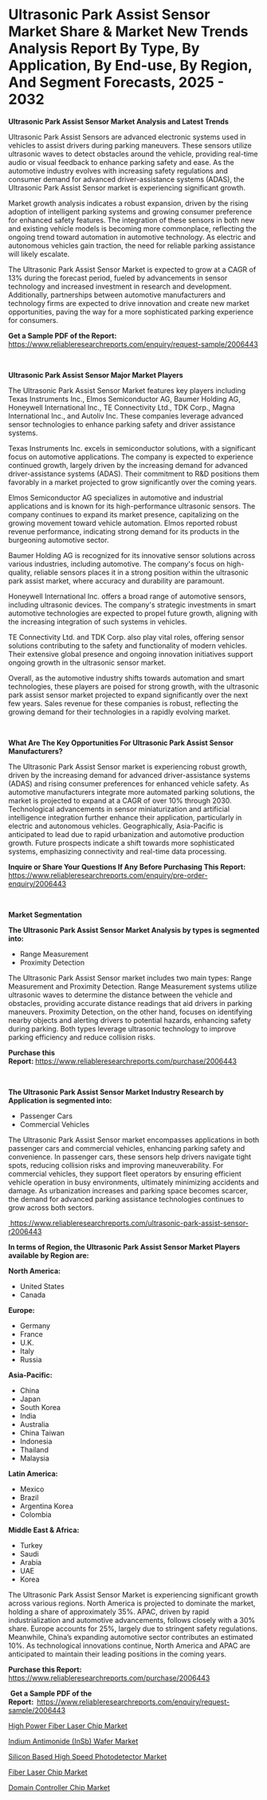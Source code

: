 <p><h1>Ultrasonic Park Assist Sensor Market Share & Market New Trends Analysis Report By Type, By Application, By End-use, By Region, And Segment Forecasts, 2025 - 2032</h1></p><p><strong>Ultrasonic Park Assist Sensor Market Analysis and Latest Trends</strong></p>
<p><p>Ultrasonic Park Assist Sensors are advanced electronic systems used in vehicles to assist drivers during parking maneuvers. These sensors utilize ultrasonic waves to detect obstacles around the vehicle, providing real-time audio or visual feedback to enhance parking safety and ease. As the automotive industry evolves with increasing safety regulations and consumer demand for advanced driver-assistance systems (ADAS), the Ultrasonic Park Assist Sensor market is experiencing significant growth.</p><p>Market growth analysis indicates a robust expansion, driven by the rising adoption of intelligent parking systems and growing consumer preference for enhanced safety features. The integration of these sensors in both new and existing vehicle models is becoming more commonplace, reflecting the ongoing trend toward automation in automotive technology. As electric and autonomous vehicles gain traction, the need for reliable parking assistance will likely escalate.</p><p>The Ultrasonic Park Assist Sensor Market is expected to grow at a CAGR of 13% during the forecast period, fueled by advancements in sensor technology and increased investment in research and development. Additionally, partnerships between automotive manufacturers and technology firms are expected to drive innovation and create new market opportunities, paving the way for a more sophisticated parking experience for consumers.</p></p>
<p><strong>Get a Sample PDF of the Report:&nbsp;</strong> <a href="https://www.reliableresearchreports.com/enquiry/request-sample/2006443?utm_campaign=112&utm_medium=2&utm_source=Github&utm_content=ia&utm_term=13022025&utm_id=ultrasonic-park-assist-sensor">https://www.reliableresearchreports.com/enquiry/request-sample/2006443</a></p>
<p>&nbsp;</p>
<p><strong>Ultrasonic Park Assist Sensor Major Market Players</strong></p>
<p><p>The Ultrasonic Park Assist Sensor Market features key players including Texas Instruments Inc., Elmos Semiconductor AG, Baumer Holding AG, Honeywell International Inc., TE Connectivity Ltd., TDK Corp., Magna International Inc., and Autoliv Inc. These companies leverage advanced sensor technologies to enhance parking safety and driver assistance systems.</p><p>Texas Instruments Inc. excels in semiconductor solutions, with a significant focus on automotive applications. The company is expected to experience continued growth, largely driven by the increasing demand for advanced driver-assistance systems (ADAS). Their commitment to R&D positions them favorably in a market projected to grow significantly over the coming years.</p><p>Elmos Semiconductor AG specializes in automotive and industrial applications and is known for its high-performance ultrasonic sensors. The company continues to expand its market presence, capitalizing on the growing movement toward vehicle automation. Elmos reported robust revenue performance, indicating strong demand for its products in the burgeoning automotive sector.</p><p>Baumer Holding AG is recognized for its innovative sensor solutions across various industries, including automotive. The company's focus on high-quality, reliable sensors places it in a strong position within the ultrasonic park assist market, where accuracy and durability are paramount.</p><p>Honeywell International Inc. offers a broad range of automotive sensors, including ultrasonic devices. The company's strategic investments in smart automotive technologies are expected to propel future growth, aligning with the increasing integration of such systems in vehicles.</p><p>TE Connectivity Ltd. and TDK Corp. also play vital roles, offering sensor solutions contributing to the safety and functionality of modern vehicles. Their extensive global presence and ongoing innovation initiatives support ongoing growth in the ultrasonic sensor market.</p><p>Overall, as the automotive industry shifts towards automation and smart technologies, these players are poised for strong growth, with the ultrasonic park assist sensor market projected to expand significantly over the next few years. Sales revenue for these companies is robust, reflecting the growing demand for their technologies in a rapidly evolving market.</p></p>
<p>&nbsp;</p>
<p><strong>What Are The Key Opportunities For Ultrasonic Park Assist Sensor Manufacturers?</strong></p>
<p><p>The Ultrasonic Park Assist Sensor market is experiencing robust growth, driven by the increasing demand for advanced driver-assistance systems (ADAS) and rising consumer preferences for enhanced vehicle safety. As automotive manufacturers integrate more automated parking solutions, the market is projected to expand at a CAGR of over 10% through 2030. Technological advancements in sensor miniaturization and artificial intelligence integration further enhance their application, particularly in electric and autonomous vehicles. Geographically, Asia-Pacific is anticipated to lead due to rapid urbanization and automotive production growth. Future prospects indicate a shift towards more sophisticated systems, emphasizing connectivity and real-time data processing.</p></p>
<p><strong>Inquire or Share Your Questions If Any Before Purchasing This Report:</strong> <a href="https://www.reliableresearchreports.com/enquiry/pre-order-enquiry/2006443?utm_campaign=112&utm_medium=2&utm_source=Github&utm_content=ia&utm_term=13022025&utm_id=ultrasonic-park-assist-sensor">https://www.reliableresearchreports.com/enquiry/pre-order-enquiry/2006443</a></p>
<p>&nbsp;</p>
<p><strong>Market Segmentation</strong></p>
<p><strong>The Ultrasonic Park Assist Sensor Market Analysis by types is segmented into:</strong></p>
<p><ul><li>Range Measurement</li><li>Proximity Detection</li></ul></p>
<p><p>The Ultrasonic Park Assist Sensor market includes two main types: Range Measurement and Proximity Detection. Range Measurement systems utilize ultrasonic waves to determine the distance between the vehicle and obstacles, providing accurate distance readings that aid drivers in parking maneuvers. Proximity Detection, on the other hand, focuses on identifying nearby objects and alerting drivers to potential hazards, enhancing safety during parking. Both types leverage ultrasonic technology to improve parking efficiency and reduce collision risks.</p></p>
<p><strong>Purchase this Report:&nbsp;</strong><a href="https://www.reliableresearchreports.com/purchase/2006443?utm_campaign=112&utm_medium=2&utm_source=Github&utm_content=ia&utm_term=13022025&utm_id=ultrasonic-park-assist-sensor">https://www.reliableresearchreports.com/purchase/2006443</a></p>
<p>&nbsp;</p>
<p><strong>The Ultrasonic Park Assist Sensor Market Industry Research by Application is segmented into:</strong></p>
<p><ul><li>Passenger Cars</li><li>Commercial Vehicles</li></ul></p>
<p><p>The Ultrasonic Park Assist Sensor market encompasses applications in both passenger cars and commercial vehicles, enhancing parking safety and convenience. In passenger cars, these sensors help drivers navigate tight spots, reducing collision risks and improving maneuverability. For commercial vehicles, they support fleet operators by ensuring efficient vehicle operation in busy environments, ultimately minimizing accidents and damage. As urbanization increases and parking space becomes scarcer, the demand for advanced parking assistance technologies continues to grow across both sectors.</p></p>
<p><a href="https://www.reliableresearchreports.com/ultrasonic-park-assist-sensor-r2006443?utm_campaign=112&utm_medium=2&utm_source=Github&utm_content=ia&utm_term=13022025&utm_id=ultrasonic-park-assist-sensor">&nbsp;https://www.reliableresearchreports.com/ultrasonic-park-assist-sensor-r2006443</a></p>
<p><strong>In terms of Region, the Ultrasonic Park Assist Sensor Market Players available by Region are:</strong></p>
<p>
    <p> <strong> North America: </strong>
        <ul>
            <li>United States</li>
            <li>Canada</li>
        </ul>
        </p> 
    <p> <strong> Europe: </strong>
        <ul>
            <li>Germany</li>
            <li>France</li>
            <li>U.K.</li>
            <li>Italy</li>
            <li>Russia</li>
        </ul>
        </p> 
    <p> <strong> Asia-Pacific: </strong>
        <ul>
            <li>China</li>
            <li>Japan</li>
            <li>South Korea</li>
            <li>India</li>
            <li>Australia</li>
            <li>China Taiwan</li>
            <li>Indonesia</li>
            <li>Thailand</li>
            <li>Malaysia</li>
        </ul>
        </p> 
    <p> <strong> Latin America: </strong>
        <ul>
            <li>Mexico</li>
            <li>Brazil</li>
            <li>Argentina Korea</li>
            <li>Colombia</li>
        </ul>
        </p> 
    <p> <strong> Middle East & Africa: </strong>
        <ul>
            <li>Turkey</li>
            <li>Saudi</li>
            <li>Arabia</li>
            <li>UAE</li>
            <li>Korea</li>
        </ul>
    </p>
    </p>
<p><p>The Ultrasonic Park Assist Sensor Market is experiencing significant growth across various regions. North America is projected to dominate the market, holding a share of approximately 35%. APAC, driven by rapid industrialization and automotive advancements, follows closely with a 30% share. Europe accounts for 25%, largely due to stringent safety regulations. Meanwhile, China’s expanding automotive sector contributes an estimated 10%. As technological innovations continue, North America and APAC are anticipated to maintain their leading positions in the coming years.</p></p>
<p><strong>Purchase this Report: </strong><a href="https://www.reliableresearchreports.com/purchase/2006443?utm_campaign=112&utm_medium=2&utm_source=Github&utm_content=ia&utm_term=13022025&utm_id=ultrasonic-park-assist-sensor">https://www.reliableresearchreports.com/purchase/2006443</a></p>
<p>&nbsp;<strong>Get a Sample PDF of the Report:&nbsp;&nbsp;</strong><a href="https://www.reliableresearchreports.com/enquiry/request-sample/2006443?utm_campaign=112&utm_medium=2&utm_source=Github&utm_content=ia&utm_term=13022025&utm_id=ultrasonic-park-assist-sensor">https://www.reliableresearchreports.com/enquiry/request-sample/2006443</a></p>
<p><strong></strong></p>
<p><p><a href="https://github.com/boitafbg/Market-Research-Report-List-1/blob/main/high-power-fiber-laser-chip-market.md?utm_campaign=112&utm_medium=2&utm_source=Github&utm_content=ia&utm_term=13022025&utm_id=ultrasonic-park-assist-sensor">High Power Fiber Laser Chip Market</a></p><p><a href="https://github.com/laajzervo/Market-Research-Report-List-1/blob/main/indium-antimonide-insb-wafer-market.md?utm_campaign=112&utm_medium=2&utm_source=Github&utm_content=ia&utm_term=13022025&utm_id=ultrasonic-park-assist-sensor">Indium Antimonide (InSb) Wafer Market</a></p><p><a href="https://github.com/zanoligarav/Market-Research-Report-List-1/blob/main/silicon-based-high-speed-photodetector-market.md?utm_campaign=112&utm_medium=2&utm_source=Github&utm_content=ia&utm_term=13022025&utm_id=ultrasonic-park-assist-sensor">Silicon Based High Speed Photodetector Market</a></p><p><a href="https://github.com/curinbucan9/Market-Research-Report-List-1/blob/main/fiber-laser-chip-market.md?utm_campaign=112&utm_medium=2&utm_source=Github&utm_content=ia&utm_term=13022025&utm_id=ultrasonic-park-assist-sensor">Fiber Laser Chip Market</a></p><p><a href="https://github.com/qetelosooya/Market-Research-Report-List-1/blob/main/domain-controller-chip-market.md?utm_campaign=112&utm_medium=2&utm_source=Github&utm_content=ia&utm_term=13022025&utm_id=ultrasonic-park-assist-sensor">Domain Controller Chip Market</a></p></p>